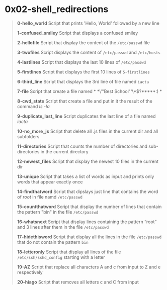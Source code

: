 # 0x02-shell_redirections

>
> **0-hello_world** Script that prints 'Hello, World' followed by a new line
>
> **1-confused_smiley** Script that displays a confused smiley
>
> **2-hellofile** Script that display the content of the `/etc/passwd` file
>
> **3-twofiles** Script displays the content of `/etc/passwd` and `/etc/hosts`
>
> **4-lastlines** Script that displays the last 10 lines of `/etc/passwd`
>
> **5-firstlines** Script that displays the first 10 lines of `5-firstlines`
> 
> **6-third_line** Script that displays the 3rd line of file named `iacta`
>
> **7-file** Script that create a file named * \*\\'"Best School"\'\\*$\?\*\*\*\*\*:) *
>
> **8-cwd_state** Script that create a file and put in it the result of the command *ls -la*
>
> **9-duplicate_last_line** Script duplicates the last line of a file named *iacta*
>
> **10-no_more_js** Script that delete all .js files in the current dir and all subfolders
>
> **11-directories** Script that counts the number of directories and sub-directories in the current directory
>
> **12-newest_files** Script that display the newest 10 files in the current dir
>
> **13-unique** Script that takes a list of words as input and prints only words that appear exactly once
>
> **14-findthatword** Script that dipslays just line that contains the word of *root* in file namd `/etc/passwd`
>
> **15-countthatword** Script that display the number of lines that contain the pattern "bin" in the file `/etc/passwd`
>
> **16-whatsnext** Script that display lines containing the pattern “root” and 3 lines after them in the file `/etc/passwd`
>
> **17-hidethisword** Script that display all the lines in the file `/etc/passwd` that do not contain the pattern `bin`
>
> **18-letteronly** Script that display all lines of the file `/etc/ssh/sshd_config` starting with a letter
>
> **19-AZ** Script that replace all characters A and c from input to Z and e respectively
>
> **20-hiago** Script that removes all letters c and C from input
>
>
